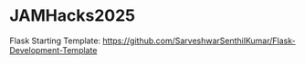# JAMHacks2025

Flask Starting Template:
https://github.com/SarveshwarSenthilKumar/Flask-Development-Template
